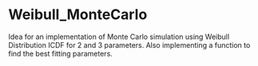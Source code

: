 # Weibull_MonteCarlo
Idea for an implementation of Monte Carlo simulation using Weibull Distribution ICDF for 2 and 3 parameters. Also implementing a function to find the best fitting parameters.
